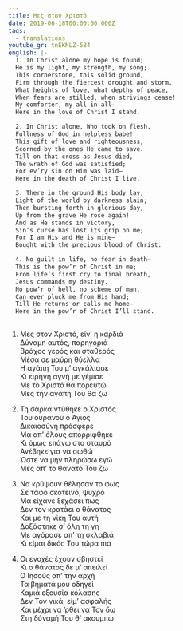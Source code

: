 ```yaml
---
title: Μες στον Χριστό
date: 2019-06-18T00:00:00.000Z
tags:
  - translations
youtube_gr: tnEKNLZ-584
english: |-
  1. In Christ alone my hope is found;  
  He is my light, my strength, my song;  
  This cornerstone, this solid ground,  
  Firm through the fiercest drought and storm.  
  What heights of love, what depths of peace,  
  When fears are stilled, when strivings cease!  
  My comforter, my all in all—  
  Here in the love of Christ I stand.

  2. In Christ alone, Who took on flesh,  
  Fullness of God in helpless babe!  
  This gift of love and righteousness,  
  Scorned by the ones He came to save.  
  Till on that cross as Jesus died,  
  The wrath of God was satisfied;  
  For ev’ry sin on Him was laid—  
  Here in the death of Christ I live.

  3. There in the ground His body lay,  
  Light of the world by darkness slain;  
  Then bursting forth in glorious day,  
  Up from the grave He rose again!  
  And as He stands in victory,  
  Sin’s curse has lost its grip on me;  
  For I am His and He is mine—  
  Bought with the precious blood of Christ.

  4. No guilt in life, no fear in death—  
  This is the pow’r of Christ in me;  
  From life’s first cry to final breath,  
  Jesus commands my destiny.  
  No pow’r of hell, no scheme of man,  
  Can ever pluck me from His hand;  
  Till He returns or calls me home—  
  Here in the pow’r of Christ I’ll stand.
---
```

1. Μες στον Χριστό, είν’ η καρδιά  
Δύναμη αυτός, παρηγοριά  
Βράχος γερός και σταθερός  
Μέσα σε μαύρη θύελλα  
Η αγάπη Του μ’ αγκάλιασε  
Κι ειρήνη αγνή με γέμισε  
Με το Χριστό θα πορευτώ  
Μες την αγάπη Του θα ζω

2. Τη σάρκα ντύθηκε ο Χριστός  
Του ουρανού ο Άγιος  
Δικαιοσύνη πρόσφερε  
Μα απ’ όλους απορρίφθηκε  
Κι όμως επάνω στο σταυρό  
Ανέβηκε για να σωθώ  
Ώστε να μην πληρώσω εγώ  
Μες απ’ το θάνατό Του ζω

3. Να κρύψουν θέλησαν το φως  
Σε τάφο σκοτεινό, ψυχρό  
Μα είχανε ξεχάσει πως  
Δεν τον κρατάει ο θάνατος  
Και με τη νίκη Του αυτή  
Δοξάστηκε σ’ όλη τη γη  
Με αγόρασε απ’ τη σκλαβιά  
Κι είμαι δικός Του τώρα πια

4. Οι ενοχές έχουν σβηστεί  
Κι ο θάνατος δε μ’ απειλεί  
Ο Ιησούς απ’ την αρχή  
Τα βήματά μου οδηγεί  
Καμιά εξουσία κόλασης  
Δεν Τον νικά, είμ’ ασφαλής  
Και μέχρι να ’ρθει να Τον δω  
Στη δύναμή Του θ’ ακουμπώ